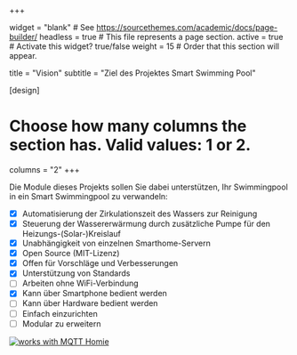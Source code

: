 +++

widget = "blank"  # See https://sourcethemes.com/academic/docs/page-builder/
headless = true  # This file represents a page section.
active = true  # Activate this widget? true/false
weight = 15  # Order that this section will appear.

title = "Vision"
subtitle = "Ziel des Projektes Smart Swimming Pool"

[design]
  # Choose how many columns the section has. Valid values: 1 or 2.
  columns = "2"
+++

Die Module dieses Projekts sollen Sie dabei unterstützen, Ihr Swimmingpool in ein Smart Swimmingpool zu verwandeln:

- [x] Automatisierung der Zirkulationszeit des Wassers zur Reinigung
- [x] Steuerung der Wassererwärmung durch zusätzliche Pumpe für den Heizungs-(Solar-)Kreislauf
- [x] Unabhängigkeit von einzelnen Smarthome-Servern
- [x] Open Source (MIT-Lizenz)
- [x] Offen für Vorschläge und Verbesserungen
- [x] Unterstützung von Standards
- [ ] Arbeiten ohne WiFi-Verbindung
- [x] Kann über Smartphone bedient werden
- [ ] Kann über Hardware bedient werden
- [ ] Einfach einzurichten
- [ ] Modular zu erweitern

[![works with MQTT Homie](https://homieiot.github.io/img/works-with-homie.svg "works with MQTT Homie")](https://homieiot.github.io/)
